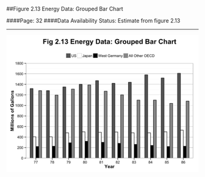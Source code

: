 ##Figure 2.13 Energy Data: Grouped Bar Chart

####Page: 32
####Data Availability Status: Estimate from figure 2.13
***
![`Energy Data: Grouped Bar Chart`](fig02-13_energy-data-grouped-bar-chart.png)


